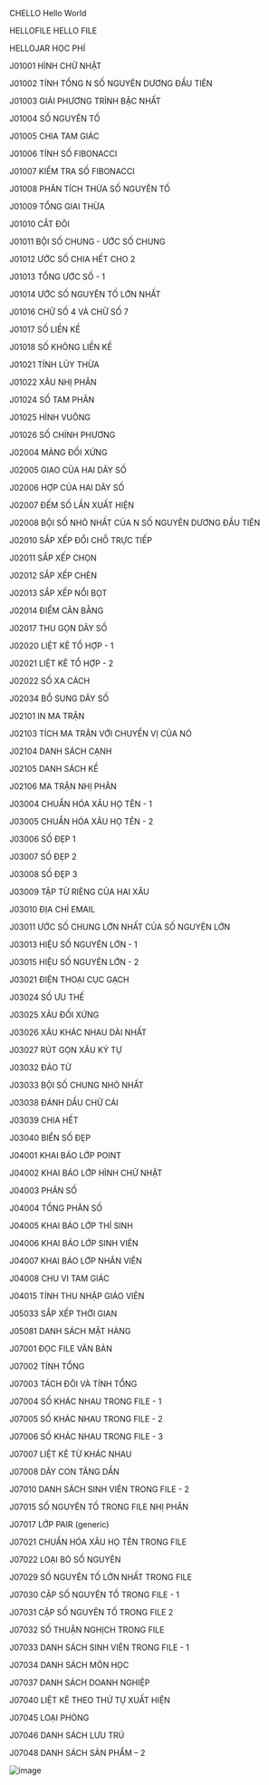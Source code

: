 CHELLO	Hello World

HELLOFILE	HELLO FILE

HELLOJAR	HỌC PHÍ

J01001	HÌNH CHỮ NHẬT

J01002	TÍNH TỔNG N SỐ NGUYÊN DƯƠNG ĐẦU TIÊN

J01003	GIẢI PHƯƠNG TRÌNH BẬC NHẤT

J01004	SỐ NGUYÊN TỐ

J01005	CHIA TAM GIÁC

J01006	TÍNH SỐ FIBONACCI

J01007	KIỂM TRA SỐ FIBONACCI

J01008	PHÂN TÍCH THỪA SỐ NGUYÊN TỐ

J01009	TỔNG GIAI THỪA

J01010	CẮT ĐÔI

J01011	BỘI SỐ CHUNG - ƯỚC SỐ CHUNG

J01012	ƯỚC SỐ CHIA HẾT CHO 2

J01013	TỔNG ƯỚC SỐ - 1

J01014	ƯỚC SỐ NGUYÊN TỐ LỚN NHẤT

J01016	CHỮ SỐ 4 VÀ CHỮ SỐ 7

J01017	SỐ LIỀN KỀ

J01018	SỐ KHÔNG LIỀN KỀ

J01021	TÍNH LŨY THỪA

J01022	XÂU NHỊ PHÂN

J01024	SỐ TAM PHÂN

J01025	HÌNH VUÔNG

J01026	SỐ CHÍNH PHƯƠNG

J02004	MẢNG ĐỐI XỨNG

J02005	GIAO CỦA HAI DÃY SỐ

J02006	HỢP CỦA HAI DÃY SỐ

J02007	ĐẾM SỐ LẦN XUẤT HIỆN

J02008	BỘI SỐ NHỎ NHẤT CỦA N SỐ NGUYÊN DƯƠNG ĐẦU TIÊN

J02010	SẮP XẾP ĐỔI CHỖ TRỰC TIẾP

J02011	SẮP XẾP CHỌN

J02012	SẮP XẾP CHÈN

J02013	SẮP XẾP NỔI BỌT

J02014	ĐIỂM CÂN BẰNG

J02017	THU GỌN DÃY SỐ

J02020	LIỆT KÊ TỔ HỢP - 1

J02021	LIỆT KÊ TỔ HỢP - 2

J02022	SỐ XA CÁCH

J02034	BỔ SUNG DÃY SỐ

J02101	IN MA TRẬN

J02103	TÍCH MA TRẬN VỚI CHUYỂN VỊ CỦA NÓ

J02104	DANH SÁCH CẠNH

J02105	DANH SÁCH KỀ

J02106	MA TRẬN NHỊ PHÂN

J03004	CHUẨN HÓA XÂU HỌ TÊN - 1

J03005	CHUẨN HÓA XÂU HỌ TÊN - 2

J03006	SỐ ĐẸP 1

J03007	SỐ ĐẸP 2

J03008	SỐ ĐẸP 3

J03009	TẬP TỪ RIÊNG CỦA HAI XÂU

J03010	ĐỊA CHỈ EMAIL

J03011	ƯỚC SỐ CHUNG LỚN NHẤT CỦA SỐ NGUYÊN LỚN

J03013	HIỆU SỐ NGUYÊN LỚN - 1

J03015	HIỆU SỐ NGUYÊN LỚN - 2

J03021	ĐIỆN THOẠI CỤC GẠCH

J03024	SỐ ƯU THẾ

J03025	XÂU ĐỐI XỨNG

J03026	XÂU KHÁC NHAU DÀI NHẤT

J03027	RÚT GỌN XÂU KÝ TỰ

J03032	ĐẢO TỪ

J03033	BỘI SỐ CHUNG NHỎ NHẤT

J03038	ĐÁNH DẤU CHỮ CÁI

J03039	CHIA HẾT

J03040	BIỂN SỐ ĐẸP

J04001	KHAI BÁO LỚP POINT

J04002	KHAI BÁO LỚP HÌNH CHỮ NHẬT

J04003	PHÂN SỐ

J04004	TỔNG PHÂN SỐ

J04005	KHAI BÁO LỚP THÍ SINH

J04006	KHAI BÁO LỚP SINH VIÊN

J04007	KHAI BÁO LỚP NHÂN VIÊN

J04008	CHU VI TAM GIÁC

J04015	TÍNH THU NHẬP GIÁO VIÊN

J05033	SẮP XẾP THỜI GIAN

J05081	DANH SÁCH MẶT HÀNG

J07001	ĐỌC FILE VĂN BẢN

J07002	TÍNH TỔNG

J07003	TÁCH ĐÔI VÀ TÍNH TỔNG

J07004	SỐ KHÁC NHAU TRONG FILE - 1

J07005	SỐ KHÁC NHAU TRONG FILE - 2

J07006	SỐ KHÁC NHAU TRONG FILE - 3

J07007	LIỆT KÊ TỪ KHÁC NHAU

J07008	DÃY CON TĂNG DẦN

J07010	DANH SÁCH SINH VIÊN TRONG FILE - 2

J07015	SỐ NGUYÊN TỐ TRONG FILE NHỊ PHÂN

J07017	LỚP PAIR (generic)

J07021	CHUẨN HÓA XÂU HỌ TÊN TRONG FILE

J07022	LOẠI BỎ SỐ NGUYÊN

J07029	SỐ NGUYÊN TỐ LỚN NHẤT TRONG FILE

J07030	CẶP SỐ NGUYÊN TỐ TRONG FILE - 1

J07031	CẶP SỐ NGUYÊN TỐ TRONG FILE 2

J07032	SỐ THUẬN NGHỊCH TRONG FILE

J07033	DANH SÁCH SINH VIÊN TRONG FILE - 1

J07034	DANH SÁCH MÔN HỌC

J07037	DANH SÁCH DOANH NGHIỆP

J07040	LIỆT KÊ THEO THỨ TỰ XUẤT HIỆN

J07045	LOẠI PHÒNG

J07046	DANH SÁCH LƯU TRÚ

J07048	DANH SÁCH SẢN PHẨM – 2

![image](https://github.com/thang44hdai/Java_PTIT/assets/102580944/290659ab-766e-4cad-bfa7-23355a2e8a76)
